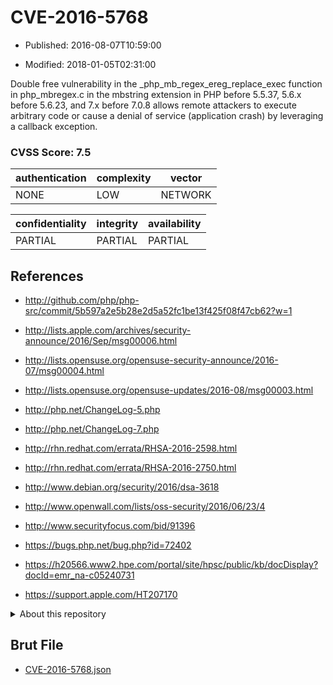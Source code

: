 # CVE-2016-5768

- Published: 2016-08-07T10:59:00

- Modified: 2018-01-05T02:31:00

Double free vulnerability in the _php_mb_regex_ereg_replace_exec function in php_mbregex.c in the mbstring extension in PHP before 5.5.37, 5.6.x before 5.6.23, and 7.x before 7.0.8 allows remote attackers to execute arbitrary code or cause a denial of service (application crash) by leveraging a callback exception.

### CVSS Score: **7.5**

| authentication | complexity | vector |
| --- | --- | --- |
| NONE | LOW | NETWORK |

| confidentiality | integrity | availability |
| --- | --- | --- |
| PARTIAL | PARTIAL | PARTIAL |

## References

* http://github.com/php/php-src/commit/5b597a2e5b28e2d5a52fc1be13f425f08f47cb62?w=1

* http://lists.apple.com/archives/security-announce/2016/Sep/msg00006.html

* http://lists.opensuse.org/opensuse-security-announce/2016-07/msg00004.html

* http://lists.opensuse.org/opensuse-updates/2016-08/msg00003.html

* http://php.net/ChangeLog-5.php

* http://php.net/ChangeLog-7.php

* http://rhn.redhat.com/errata/RHSA-2016-2598.html

* http://rhn.redhat.com/errata/RHSA-2016-2750.html

* http://www.debian.org/security/2016/dsa-3618

* http://www.openwall.com/lists/oss-security/2016/06/23/4

* http://www.securityfocus.com/bid/91396

* https://bugs.php.net/bug.php?id=72402

* https://h20566.www2.hpe.com/portal/site/hpsc/public/kb/docDisplay?docId=emr_na-c05240731

* https://support.apple.com/HT207170

<details>
<summary>About this repository</summary> 

  This repository is part of the project [Live Hack CVE](https://github.com/Live-Hack-CVE). Main website can be found [www.live-hack.org](https://www.live-hack.org) 
  
  Made by [Sn0wAlice](https://github.com/Sn0wAlice) for the people that care about security and need to have a feed of the latest CVEs. Hope you enjoy it, don't forget to star the repo and follow me on [Twitter](https://twitter.com/Sn0wAlice) and [Github](https://github.com/Sn0wAlice). And that is my [personnal website](https://www.alice-snow.me/)

  - [Home Page](https://github.com/Live-Hack-CVE)
  - [Framework](https://github.com/Live-Hack-CVE/cve-framework)
  - [CVE database](https://github.com/Live-Hack-CVE/full_database)
  - [Changelog](https://github.com/Live-Hack-CVE/Changelog)
</details>

## Brut File

* [CVE-2016-5768.json](https://raw.githubusercontent.com/Live-Hack-CVE/full_database/main/cves/2016/CVE-2016-5768.json)


